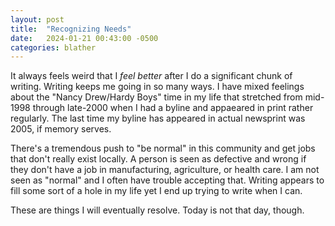 ```yaml
---
layout: post
title:  "Recognizing Needs"
date:   2024-01-21 00:43:00 -0500
categories: blather
---
```

It always feels weird that I *feel better* after I do a significant chunk of writing.  Writing keeps me going in so many ways.  I have mixed feelings about the "Nancy Drew/Hardy Boys" time in my life that stretched from mid-1998 through late-2000 when I had a byline and appaeared in print rather regularly.  The last time my byline has appeared in actual newsprint was 2005, if memory serves.

There's a tremendous push to "be normal" in this community and get jobs that don't really exist locally.  A person is seen as defective and wrong if they don't have a job in manufacturing, agriculture, or health care.  I am not seen as "normal" and I often have trouble accepting that.  Writing appears to fill some sort of a hole in my life yet I end up trying to write when I can.

These are things I will eventually resolve.  Today is not that day, though.
